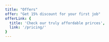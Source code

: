```yaml
---
title: "Offers"
offer: "Get 15% discount for your first job"
offerLink: {
  title: 'Check our truly affordable prirces',
  link: '/pricing/'
}
---
```

